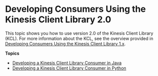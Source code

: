 # Developing Consumers Using the Kinesis Client Library 2\.0<a name="developing-consumers-with-kcl-v2"></a>

This topic shows you how to use version 2\.0 of the Kinesis Client Library \(KCL\)\. For more information about the KCL, see the overview provided in [Developing Consumers Using the Kinesis Client Library 1\.x](https://docs.aws.amazon.com/streams/latest/dev/developing-consumers-with-kcl.html)\.

**Topics**
+ [Developing a Kinesis Client Library Consumer in Java](kcl2-standard-consumer-java-example.md)
+ [Developing a Kinesis Client Library Consumer in Python](kcl2-standard-consumer-python-example.md)